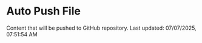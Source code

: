 # Auto Push File

Content that will be pushed to GitHub repository.
Last updated: 07/07/2025, 07:51:54 AM
